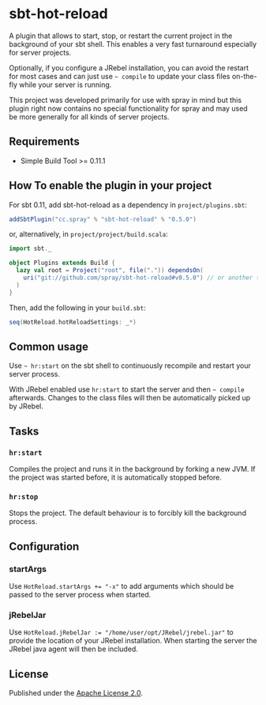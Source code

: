 # sbt-hot-reload

A plugin that allows to start, stop, or restart the current project in the background
of your sbt shell. This enables a very fast turnaround especially for server projects.

Optionally, if you configure a JRebel installation, you can avoid the restart for most cases and
can just use `~ compile` to update your class files on-the-fly while your server is running.

This project was developed primarily for use with spray in mind but this plugin right now contains
no special functionality for spray and may used be more generally for all kinds of server projects.

## Requirements

* Simple Build Tool >= 0.11.1

## How To enable the plugin in your project

For sbt 0.11, add sbt-hot-reload as a dependency in `project/plugins.sbt`:

```scala
addSbtPlugin("cc.spray" % "sbt-hot-reload" % "0.5.0")
```

or, alternatively, in `project/project/build.scala`:

```scala
import sbt._

object Plugins extends Build {
  lazy val root = Project("root", file(".")) dependsOn(
    uri("git://github.com/spray/sbt-hot-reload#v0.5.0") // or another tag/branch/revision
  )
}
```

Then, add the following in your `build.sbt`:

```scala
seq(HotReload.hotReloadSettings: _*)
```

## Common usage

Use `~ hr:start` on the sbt shell to continuously recompile and restart your server process.

With JRebel enabled use `hr:start` to start the server and then `~ compile` afterwards. Changes to the
class files will then be automatically picked up by JRebel.

## Tasks

### `hr:start`
Compiles the project and runs it in the background by forking a new JVM. If the project was started
before, it is automatically stopped before.

### `hr:stop`
Stops the project. The default behaviour is to forcibly kill the background process.

## Configuration

### startArgs

Use `HotReload.startArgs += "-x"` to add arguments which should be passed to the server
process when started.

### jRebelJar

Use `HotReload.jRebelJar := "/home/user/opt/JRebel/jrebel.jar"` to provide
the location of your JRebel installation. When starting the server the JRebel java agent will
then be included.

## License

Published under the [Apache License 2.0](http://en.wikipedia.org/wiki/Apache_license).